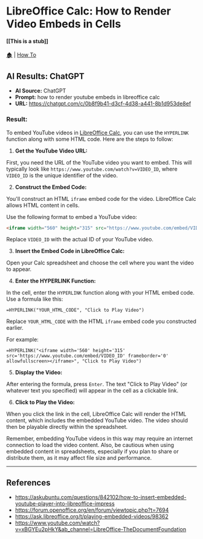 # LibreOffice Calc: How to Render Video Embeds in Cells

####  [[This is a stub]]

[🏚️](../README.md) | [How To](/how-to/index.md)


## AI Results: ChatGPT

- **AI Source:** ChatGPT
- **Prompt:** how to render youtube embeds in libreoffice calc
- **URL:** https://chatgpt.com/c/0b8f9b41-d3cf-4d38-a441-8b1d953de8ef

### Result:


To embed YouTube videos in [LibreOffice Calc](/productivity/lo-calc.md), you can use the `HYPERLINK` function along with some HTML code. Here are the steps to follow:

1. **Get the YouTube Video URL:**

First, you need the URL of the YouTube video you want to embed. This will typically look like `https://www.youtube.com/watch?v=VIDEO_ID`, where `VIDEO_ID` is the unique identifier of the video.

2. **Construct the Embed Code:**

You'll construct an HTML `iframe` embed code for the video. LibreOffice Calc allows HTML content in cells.

Use the following format to embed a YouTube video:

```html
<iframe width="560" height="315" src="https://www.youtube.com/embed/VIDEO_ID" frameborder="0" allowfullscreen></iframe>
```

Replace `VIDEO_ID` with the actual ID of your YouTube video.

3. **Insert the Embed Code in LibreOffice Calc:**

Open your Calc spreadsheet and choose the cell where you want the video to appear.

4. **Enter the HYPERLINK Function:**

In the cell, enter the `HYPERLINK` function along with your HTML embed code. Use a formula like this:

```excel
=HYPERLINK("YOUR_HTML_CODE", "Click to Play Video")
```

Replace `YOUR_HTML_CODE` with the HTML `iframe` embed code you constructed earlier.

For example:

```excel
=HYPERLINK("<iframe width='560' height='315' src='https://www.youtube.com/embed/VIDEO_ID' frameborder='0' allowfullscreen></iframe>", "Click to Play Video")
```

5. **Display the Video:**

After entering the formula, press `Enter`. The text "Click to Play Video" (or whatever text you specified) will appear in the cell as a clickable link.

6. **Click to Play the Video:**

When you click the link in the cell, LibreOffice Calc will render the HTML content, which includes the embedded YouTube video. The video should then be playable directly within the spreadsheet.

Remember, embedding YouTube videos in this way may require an internet connection to load the video content. Also, be cautious when using embedded content in spreadsheets, especially if you plan to share or distribute them, as it may affect file size and performance.

---


## References

- https://askubuntu.com/questions/842102/how-to-insert-embedded-youtube-player-into-libreoffice-impress
- https://forum.openoffice.org/en/forum/viewtopic.php?t=7694
- https://ask.libreoffice.org/t/playing-embedded-videos/98362
- https://www.youtube.com/watch?v=xBGYEu2pHkY&ab_channel=LibreOffice-TheDocumentFoundation